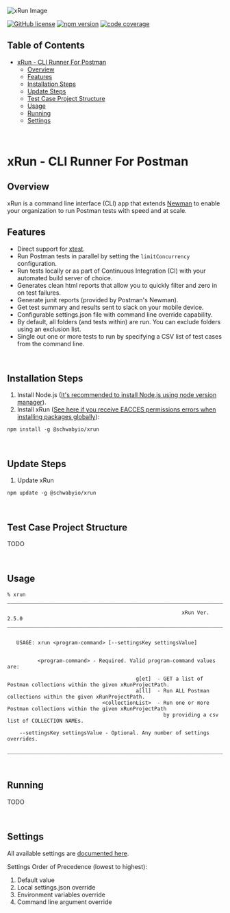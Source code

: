 ![xRun Image](./resources/images/xrun-logo-500.png)
<!-- ![Postman Image](https://assets.getpostman.com/common-share/postman-logo-horizontal-320x132.png) -->
[![GitHub license](https://img.shields.io/badge/license-MIT-blue.svg)](https://github.com/schwabyio/xrun/blob/main/LICENSE) [![npm version](https://img.shields.io/npm/v/@schwabyio%252Fxrun)](https://www.npmjs.com/package/@schwabyio/xrun) [![code coverage](https://img.shields.io/badge/Code%20Coverage-80.32%25-green)](https://img.shields.io)

## Table of Contents

- [xRun - CLI Runner For Postman](#xrun---cli-runner-for-postman)
    - [Overview](#overview)
    - [Features](#features)
    - [Installation Steps](#installation-steps)
    - [Update Steps](#update-steps)
    - [Test Case Project Structure](#test-case-project-structure)
    - [Usage](#usage)
    - [Running](#running)
    - [Settings](#settings)


<br>

# xRun - CLI Runner For Postman

## Overview
xRun is a command line interface (CLI) app that extends [Newman](https://github.com/postmanlabs/newman) to enable your organization to run Postman tests with speed and at scale.

## Features
* Direct support for [xtest](https://github.com/schwabyio/xtest).
* Run Postman tests in parallel by setting the `limitConcurrency` configuration.
* Run tests locally or as part of Continuous Integration (CI) with your automated build server of choice.
* Generates clean html reports that allow you to quickly filter and zero in on test failures.
* Generate junit reports (provided by Postman's Newman).
* Get test summary and results sent to slack on your mobile device.
* Configurable settings.json file with command line override capability.
* By default, all folders (and tests within) are run. You can exclude folders using an exclusion list.
* Single out one or more tests to run by specifying a CSV list of test cases from the command line.

<br>

## Installation Steps
1. Install Node.js ([It's recommended to install Node.js using node version manager](https://github.com/nvm-sh/nvm)).
2. Install xRun ([See here if you receive EACCES permissions errors when installing packages globally](https://docs.npmjs.com/resolving-eacces-permissions-errors-when-installing-packages-globally)):
```console
npm install -g @schwabyio/xrun
```
<br>

## Update Steps
1. Update xRun
```console
npm update -g @schwabyio/xrun
```
<br>

## Test Case Project Structure
TODO

<br>

## Usage
```console
% xrun
__________________________________________________________________________________________________________________________________
                                                                                                                                  
                                                         xRun Ver. 2.5.0
__________________________________________________________________________________________________________________________________


   USAGE: xrun <program-command> [--settingsKey settingsValue]


          <program-command> - Required. Valid program-command values are:

                                          g[et]  - GET a list of Postman collections within the given xRunProjectPath.
                                          a[ll]  - Run ALL Postman collections within the given xRunProjectPath.
                               <collectionList>  - Run one or more Postman collections within the given xRunProjectPath
                                                   by providing a csv list of COLLECTION NAMEs.

    --settingsKey settingsValue - Optional. Any number of settings overrides.

__________________________________________________________________________________________________________________________________
```

<br>

## Running
TODO

<br>


## Settings
All available settings are [documented here](./lib/json/settings-schema.json).

Settings Order of Precedence (lowest to highest):
1. Default value
2. Local settings.json override
3. Environment variables override
4. Command line argument override
